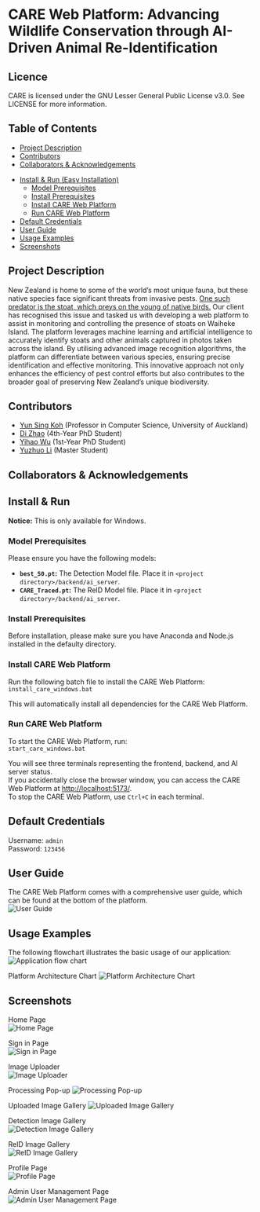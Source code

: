 # CARE Web Platform: Advancing Wildlife Conservation through AI-Driven Animal Re-Identification

## Licence
CARE is licensed under the GNU Lesser General Public License v3.0.
See LICENSE for more information.

## Table of Contents
- [Project Description](#project-description)
- [Contributors](#contributors)
- [Collaborators & Acknowledgements](#collaborators--acknowledgements)
<!-- - [Helpful Links](#helpful-links) -->
<!-- - [Technologies Used](#technologies-used) -->
- [Install & Run (Easy Installation)](#install--run-easy-installation)
    - [Model Prerequisites](#model-prerequisites)
    - [Install Prerequisites](#install-prerequisites)
    - [Install CARE Web Platform](#install-care-web-platform)
    - [Run CARE Web Platform](#run-care-web-platform)
- [Default Credentials](#default-credentials)
- [User Guide](#user-guide)
- [Usage Examples](#usage-examples)
- [Screenshots](#screenshots)

## Project Description

New Zealand is home to some of the world’s most unique fauna, but these native species face significant threats from invasive pests. [One such predator is the stoat, which preys on the young of native birds.](https://www.doc.govt.nz/nature/pests-and-threats/animal-pests-and-threats/stoats) Our client has recognised this issue and tasked us with developing a web platform to assist in monitoring and controlling the presence of stoats on Waiheke Island. The platform leverages machine learning and artificial intelligence to accurately identify stoats and other animals captured in photos taken across the island. By utilising advanced image recognition algorithms, the platform can differentiate between various species, ensuring precise identification and effective monitoring. This innovative approach not only enhances the efficiency of pest control efforts but also contributes to the broader goal of preserving New Zealand’s unique biodiversity.

## Contributors
- [Yun Sing Koh](https://profiles.auckland.ac.nz/y-koh) (Professor in Computer Science, University of Auckland)
- [Di Zhao](https://www.linkedin.com/in/di-zhao-56869498/) (4th-Year PhD Student)
- [Yihao Wu](https://www.linkedin.com/in/yihao-wu-justin327) (1st-Year PhD Student)
- [Yuzhuo Li](https://www.linkedin.com/in/yuzhuo-li-a4a8b4245/) (Master Student)

## Collaborators & Acknowledgements
<!-- We would like to extend our heartfelt thanks to Di, Yun Sing and Justin for their invaluable expertise and support in integrating our platform with their CLIP-based AI model. Their insights and guidance were crucial in navigating the complexities of this integration, helping us enhance the functionality and performance of our application. -->

<!-- ## Technologies Used

This application has been implemented with the following tech stack:

- Backend:  
    - Language: **JavaScript**  
    - Dependencies:  
        - **Archiver**: 7.0.1 (For creating ZIP archives)
        - **Axios**: 1.7.7 (Promise-based HTTP client)
        - **Bcrypt.js**: 2.4.3 (Password hashing library)
        - **Body Parser**: 1.20.2 (Middleware for parsing request bodies)
        - **Cookie Parser**: 1.4.6 (Middleware for cookie handling)
        - **CORS**: 2.8.5 (Middleware for Cross-Origin Resource Sharing)
        - **Dotenv**: 16.4.5 (Environment variable management)
        - **Express**: 4.19.2 (Web application framework)
        - **FS Extra**: 11.2.0 (File system utilities)
        - **JSON Web Token**: 9.0.2 (Token-based authentication)
        - **Mime Types**: 2.1.35 (MIME type mapping)
        - **Multer**: 1.4.5-lts.1 (Middleware for handling file uploads)
        - **Node Fetch**: 3.3.2 (HTTP requests for Node.js)
        - **Path**: 0.12.7 (Path utilities)
        - **Sequelize**: 6.37.3 (Promise-based ORM for SQL databases)
        - **SQLite3**: 5.1.7 (SQLite database driver)
        - **Unzipper**: 0.12.3 (Streaming unzip utility)
    - DevDependencies:  
        - **ESLint**: 9.9.0 (JavaScript linter)
        - **ESLint Plugin React**: 7.35.0 (ESLint rules for React)
        - **Globals**: 15.9.0 (Global variables for various environments)
        - **Nodemon**: 3.1.4 (Development utility for auto-restarting Node.js)

- Frontend:  
    - Language: **JavaScript** 
    - Dependencies:
        - **Auth0 for React**: 2.2.4 (Authentication library for React)
        - **Redux Toolkit**: 2.2.4 (State management toolkit for Redux)
        - **Classnames**: 2.5.1 (Utility for conditionally joining classNames)
        - **Clsx**: 2.1.0 (Utility for constructing classNames)
        - **Cypress**: 13.9.0 (End-to-end testing framework)
        - **Formik**: 2.4.5 (Form management library for React)
        - **JSZip**: 3.10.1 (Library for creating and reading ZIP files)
        - **LocalForage**: 1.10.0 (Offline storage library for web apps)
        - **Match Sorter**: 6.3.4 (Utility for sorting items with matching)
        - **Prop Types**: 15.8.1 (Runtime type checking for React props)
        - **React**: 18.2.0 (JavaScript library for building user interfaces)
        - **React DOM**: 18.2.0 (DOM-specific methods for React)
        - **React Image Gallery**: 1.3.0 (Responsive image gallery component)
        - **React Paginate**: 8.2.0 (Pagination component for React)
        - **React Redux**: 9.1.2 (Official React bindings for Redux)
        - **React Router DOM**: 6.22.3 (Routing for React applications)
        - **Redux Persist**: 6.0.0 (Persist and rehydrate Redux state)
        - **Sort By**: 0.0.2 (Utility for sorting arrays)
    - DevDependencies: 
        - **Type Definitions for React**: 18.2.64 (TypeScript definitions for React)
        - **Type Definitions for React DOM**: 18.2.21 (TypeScript definitions for React DOM)
        - **Vite React Plugin**: 4.2.1 (Vite plugin for React)
        - **ESLint**: 8.57.0 (JavaScript linter)
        - **ESLint Plugin React**: 7.34.0 (ESLint rules for React)
        - **ESLint Plugin React Hooks**: 4.6.0 (Linting rules for React hooks)
        - **ESLint Plugin React Refresh**: 0.4.5 (Support for React fast refresh)
        - **Vite**: 4.0.0 (Next-generation frontend build tool)

- AI Server:
    - Language: **Python**
    - Dependencies:
        - **Flask**: 3.0.3 (Micro web framework for Python)
        - **Python Dotenv**: 0.21.0 (Load environment variables from `.env` files) -->

## Install & Run
**Notice:** This is only available for Windows.

### Model Prerequisites
Please ensure you have the following models:

- **`best_50.pt`:** The Detection Model file. Place it in `<project directory>/backend/ai_server`.
- **`CARE_Traced.pt`:** The ReID Model file. Place it in `<project directory>/backend/ai_server`.

### Install Prerequisites
Before installation, please make sure you have Anaconda and Node.js installed in the defaulty directory.

### Install CARE Web Platform
Run the following batch file to install the CARE Web Platform:  
`install_care_windows.bat`

This will automatically install all dependencies for the CARE Web Platform.

### Run CARE Web Platform
To start the CARE Web Platform, run:  
`start_care_windows.bat`

You will see three terminals representing the frontend, backend, and AI server status.   
If you accidentally close the browser window, you can access the CARE Web Platform at [http://localhost:5173/](http://localhost:5173/).  
To stop the CARE Web Platform, use `Ctrl+C` in each terminal.

## Default Credentials
Username: `admin`  
Password: `123456`

## User Guide
The CARE Web Platform comes with a comprehensive user guide, which can be found at the bottom of the platform.  
![User Guide](readme_media/CARE_User_Guide.png "User Guide")

## Usage Examples
The following flowchart illustrates the basic usage of our application:  
![Application flow chart](readme_media/CARE_Flowchart.png "Application Flow Chart")

Platform Architecture Chart
![Platform Architecture Chart](readme_media/CARE_Backend.png "Platform Architecture Chart")

## Screenshots
Home Page  
![Home Page](readme_media/CARE_Home.png "Home Page")

Sign in Page  
![Sign in Page](readme_media/CARE_Signin.png "Sing in Page")

Image Uploader  
![Image Uploader](readme_media/CARE_Uploader.png "Image Uploader")

Processing Pop-up
![Processing Pop-up](readme_media/CARE_Processing.png "Processing Pop-up")

Uploaded Image Gallery
![Uploaded Image Gallery](readme_media/CARE_Image_Gallery.png "Uploaded Image Gallery")

Detection Image Gallery  
![Detection Image Gallery](readme_media/CARE_Detection_Gallery.png "Detection Image Gallery")

ReID Image Gallery  
![ReID Image Gallery](readme_media/CARE_ReID_Gallery.png "ReID Image Gallery")

Profile Page  
![Profile Page](readme_media/CARE_User.png "Profile Page")

Admin User Management Page  
![Admin User Management Page](readme_media/CARE_User_Manage.png "Admin User Management Page")
